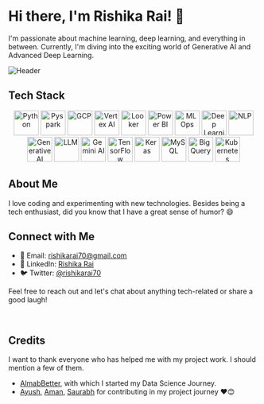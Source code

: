 # Hi there, I'm Rishika Rai! 👋

I'm passionate about machine learning, deep learning, and everything in between. Currently, I'm diving into the exciting world of Generative AI and Advanced Deep Learning.

![Header](https://path/to/header/image.gif)

## Tech Stack

<p align="center">
  <img src="https://path/to/python/logo.png" alt="Python" height="50"/>
  <img src="https://path/to/pyspark/logo.png" alt="Pyspark" height="50"/>
  <img src="https://path/to/gcp/logo.png" alt="GCP" height="50"/>
  <img src="https://path/to/vertex-ai/logo.png" alt="Vertex AI" height="50"/>
  <img src="https://path/to/looker/logo.png" alt="Looker" height="50"/>
  <img src="https://path/to/power-bi/logo.png" alt="Power BI" height="50"/>
  <img src="https://path/to/mlops/logo.png" alt="MLOps" height="50"/>
  <img src="https://path/to/deep-learning/logo.png" alt="Deep Learning" height="50"/>
  <img src="https://path/to/nlp/logo.png" alt="NLP" height="50"/>
  <img src="https://path/to/generative-ai/logo.png" alt="Generative AI" height="50"/>
  <img src="https://path/to/llm/logo.png" alt="LLM" height="50"/>
  <img src="https://path/to/gemini-ai/logo.png" alt="Gemini AI" height="50"/>
  <img src="https://path/to/tensorflow/logo.png" alt="TensorFlow" height="50"/>
  <img src="https://path/to/keras/logo.png" alt="Keras" height="50"/>
  <img src="https://path/to/mysql/logo.png" alt="MySQL" height="50"/>
  <img src="https://path/to/bigquery/logo.png" alt="BigQuery" height="50"/>
  <img src="https://path/to/kubernetes/logo.png" alt="Kubernetes" height="50"/>
</p>

## About Me

I love coding and experimenting with new technologies. Besides being a tech enthusiast, did you know that I have a great sense of humor? 😄

## Connect with Me

- 📧 Email: rishikarai70@gmail.com
- 💼 LinkedIn: [Rishika Rai](https://www.linkedin.com/in/rishika-rai-058520149/)
- 🐦 Twitter: [@rishikarai70](https://twitter.com/rishikarai70)

Feel free to reach out and let's chat about anything tech-related or share a good laugh!

<br/>  

## Credits
I want to thank everyone who has helped me with my project work. I should mention a few of them.

- [AlmabBetter](https://www.almabetter.com/), with which I started my Data Science Journey. 
- [Ayush](https://github.com/SharmaAyush98), [Aman](https://github.com/AMAN-GULERIA), [Saurabh](https://github.com/SaurabhAradwad/SaurabhAradwad) for contributing in my project journey ❤️😊


